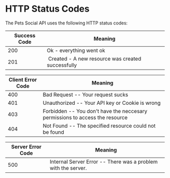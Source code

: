 # HTTP Status Codes

The Pets Social API uses the following HTTP status codes:

Success Code | Meaning
---------- | -------
200 | Ok - everything went ok
201 | Created - A new resource was created successfully


Client Error Code | Meaning
---------- | -------
400 | Bad Request -- Your request sucks
401 | Unauthorized -- Your API key or Cookie is wrong
403 | Forbidden -- You don't have the neccesary permissions to access the resource
404 | Not Found -- The specified resource could not be found

Server Error Code | Meaning
---------- | -------
500 | Internal Server Error -- There was a problem with the server. 
